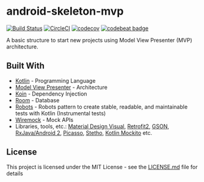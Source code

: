 # android-skeleton-mvp

[![Build Status](https://travis-ci.org/brunogabriel/android-skeleton-mvp.svg?branch=master)](https://travis-ci.org/brunogabriel/android-skeleton-mvp) [![CircleCI](https://circleci.com/gh/brunogabriel/android-skeleton-mvp.svg?style=svg)](https://circleci.com/gh/brunogabriel/android-skeleton-mvp) [![codecov](https://codecov.io/gh/brunogabriel/android-skeleton-mvp/branch/master/graph/badge.svg)](https://codecov.io/gh/brunogabriel/android-skeleton-mvp) [![codebeat badge](https://codebeat.co/badges/33f497b6-65b8-43d0-8a4f-a6604fe3253a)](https://codebeat.co/projects/github-com-brunogabriel-android-skeleton-mvp-master)

A basic structure to start new projects using Model View Presenter (MVP) architecture.

## Built With

* [Kotlin](https://kotlinlang.org/) - Programming Language
* [Model View Presenter](https://en.wikipedia.org/wiki/Model%E2%80%93view%E2%80%93presenter) - Architecture
* [Koin](https://github.com/InsertKoinIO/koin) - Dependency Injection
* [Room](https://developer.android.com/training/data-storage/room) - Database
* [Robots](https://jakewharton.com/testing-robots/) - Robots pattern to create stable, readable, and maintainable tests with Kotlin (Instrumental tests)
* [Wiremock](http://wiremock.org/) - Mock APIs
* Libraries, tools, etc.: [Material Design Visual](https://material.io/design/), [Retrofit2](https://square.github.io/retrofit/), [GSON](https://github.com/google/gson), [RxJava/Android 2](https://github.com/ReactiveX/RxJava), [Picasso](https://square.github.io/picasso/), [Stetho](http://facebook.github.io/stetho/), [Kotlin Mockito](https://github.com/nhaarman/mockito-kotlin) etc.

## License

This project is licensed under the MIT License - see the [LICENSE.md](LICENSE.md) file for details
